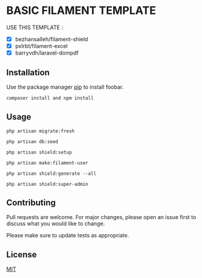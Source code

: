 # BASIC FILAMENT TEMPLATE

USE THIS TEMPLATE :
 - [x] bezhansalleh/filament-shield
 - [x] pxlrbt/filament-excel
 - [x] barryvdh/laravel-dompdf
## Installation

Use the package manager [pip](https://pip.pypa.io/en/stable/) to install foobar.

```bash
composer install and npm install
```

## Usage

```FILAMENT COMMAND
php artisan migrate:fresh

php artisan db:seed

php artisan shield:setup

php artisan make:filament-user

php artisan shield:generate --all

php artisan shield:super-admin
```

## Contributing

Pull requests are welcome. For major changes, please open an issue first
to discuss what you would like to change.

Please make sure to update tests as appropriate.

## License

[MIT](https://choosealicense.com/licenses/mit/)
